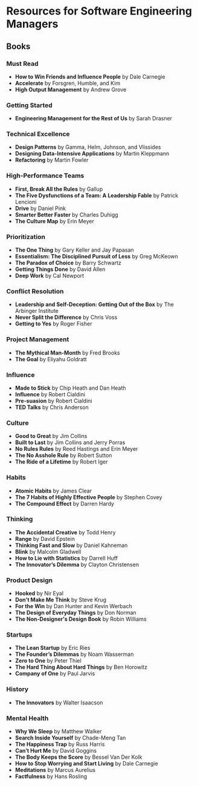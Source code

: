 # Resources for Software Engineering Managers
## Books
### Must Read
* __How to Win Friends and Influence People__ by Dale Carnegie  
* __Accelerate__ by Forsgren, Humble, and Kim
* __High Output Management__ by Andrew Grove

### Getting Started
* __Engineering Management for the Rest of Us__ by Sarah Drasner  

### Technical Excellence
* __Design Patterns__ by Gamma, Helm, Johnson, and Vlissides
* __Designing Data-Intensive Applications__ by Martin Kleppmann
* __Refactoring__ by Martin Fowler

### High-Performance Teams
* __First, Break All the Rules__ by Gallup
* __The Five Dysfunctions of a Team: A Leadership Fable__ by Patrick Lencioni
* __Drive__ by Daniel Pink
* __Smarter Better Faster__ by Charles Duhigg
* __The Culture Map__ by Erin Meyer

### Prioritization
* __The One Thing__ by Gary Keller and Jay Papasan
* __Essentialism: The Disciplined Pursuit of Less__ by Greg McKeown
* __The Paradox of Choice__ by Barry Schwartz
* __Getting Things Done__ by David Allen
* __Deep Work__ by Cal Newport

### Conflict Resolution
* __Leadership and Self-Deception: Getting Out of the Box__ by The Arbinger Institute
* __Never Split the Difference__ by Chris Voss
* __Getting to Yes__ by Roger Fisher

### Project Management
* __The Mythical Man-Month__ by Fred Brooks
* __The Goal__ by Eliyahu Goldratt

### Influence
* __Made to Stick__ by Chip Heath and Dan Heath
* __Influence__ by Robert Cialdini
* __Pre-suasion__ by Robert Cialdini
* __TED Talks__ by Chris Anderson

### Culture
* __Good to Great__ by Jim Collins
* __Built to Last__ by Jim Collins and Jerry Porras
* __No Rules Rules__ by Reed Hastings and Erin Meyer
* __The No Asshole Rule__ by Robert Sutton
* __The Ride of a Lifetime__ by Robert Iger

### Habits
* __Atomic Habits__ by James Clear
* __The 7 Habits of Highly Effective People__ by Stephen Covey
* __The Compound Effect__ by Darren Hardy

### Thinking
* __The Accidental Creative__ by Todd Henry
* __Range__ by David Epstein
* __Thinking Fast and Slow__ by Daniel Kahneman
* __Blink__ by Malcolm Gladwell
* __How to Lie with Statistics__ by Darrell Huff
* __The Innovator’s Dilemma__ by Clayton Christensen

### Product Design
* __Hooked__ by Nir Eyal
* __Don't Make Me Think__ by Steve Krug
* __For the Win__ by Dan Hunter and Kevin Werbach
* __The Design of Everyday Things__ by Don Norman
* __The Non-Designer's Design Book__ by Robin Williams

### Startups
* __The Lean Startup__ by Eric Ries
* __The Founder’s Dilemmas__ by Noam Wasserman
* __Zero to One__ by Peter Thiel
* __The Hard Thing About Hard Things__ by Ben Horowitz
* __Company of One__ by Paul Jarvis

### History
* __The Innovators__ by Walter Isaacson

### Mental Health
* __Why We Sleep__ by Matthew Walker
* __Search Inside Yourself__ by Chade-Meng Tan
* __The Happiness Trap__ by Russ Harris
* __Can’t Hurt Me__ by David Goggins
* __The Body Keeps the Score__ by Bessel Van Der Kolk
* __How to Stop Worrying and Start Living__ by Dale Carnegie
* __Meditations__ by Marcus Aurelius
* __Factfulness__ by Hans Rosling
